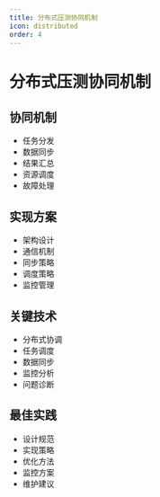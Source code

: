 ```yaml
---
title: 分布式压测协同机制
icon: distributed
order: 4
---
```


# 分布式压测协同机制

## 协同机制
- 任务分发
- 数据同步
- 结果汇总
- 资源调度
- 故障处理

## 实现方案
- 架构设计
- 通信机制
- 同步策略
- 调度策略
- 监控管理

## 关键技术
- 分布式协调
- 任务调度
- 数据同步
- 监控分析
- 问题诊断

## 最佳实践
- 设计规范
- 实现策略
- 优化方法
- 监控方案
- 维护建议
